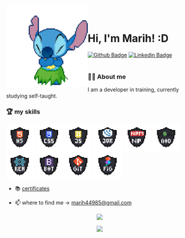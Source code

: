 <img src="./github/stitch.gif" width="220px" align="left"> 
    <br></br>
    
  # Hi, I'm Marih! :D
  
  [![Github Badge](https://img.shields.io/badge/-Github-000?style=flat-square&logo=Github&logoColor=white&link=https://github.com/Maahjx)](https://github.com/Maahjx)
  [![Linkedin Badge](https://img.shields.io/badge/-LinkedIn-blue?style=flat-square&logo=Linkedin&logoColor=white&link=https://www.linkedin.com/in/maahjx/)](https://www.linkedin.com/in/maahjx/) 
   <br>
   <br>
  
  ### 👩‍💻 About me
  <p>

I am a developer in training, currently studying self-taught.
</p>

  ### 🏆 my skills

<p>
<img align="center" src="./icons/html_dark.png" alt="HTML5" height="75" width="75" />
<img align="center" src="./icons/css_dark.png" alt="CSS" height="75" width="75" />
<img align="center" src="./icons/javascript_dark.png" alt="JavaScript" height="75" width="75" />
<img align="center" src="./icons/jquery_dark.png" alt="J-Query" height="75" width="75" />
<img align="center" src="./icons/npm_dark.png" alt="NPM" height="75" width="75" />
<img align="center" src="./icons/node_dark.png" alt="NODE" height="75" width="75" />
<img align="center" src="./icons/react_dark.png" alt="REACT" height="75" width="75" />
<img align="center" src="./icons/bootstrap_dark.png" alt="BOTSTRAP" height="75" width="75" />
<img align="center" src="./icons/git_dark.png" alt="GIT" height="75" width="75" />
<img align="center" src="./icons/figma_dark.png" alt="FIGMA" height="75" width="75" />
</p>
  
  - 📚 [certificates](https://drive.google.com/drive/folders/15Kvz6iILwgV4mcoZws0UEzjk_TUuilGA?usp=sharing) 
  
  - 📫 where to find me -> marih44985@gmail.com
  
    
  <p align="center">
 <img align="center" src="https://github-readme-stats.vercel.app/api/?username=Maahjx&show_icons=true&title_color=94fcff&icon_color=79ff97&text_color=fe9fe6&bg_color=151515" />
  </p>
  
  <p align="center">
     <img align="center" src="https://github-readme-stats.vercel.app/api/top-langs/?username=Maahjx&layout=compact&theme=buefy&show_icons=true)(https://github.com/anuraghazra/github-readme-stats"/>
    </p>
